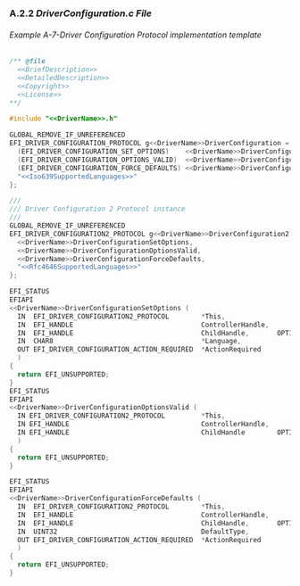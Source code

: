 <!--- @file
  A.2.2 _DriverConfiguration.c File_

  Copyright (c) 2012-2018, Intel Corporation. All rights reserved.<BR>

  Redistribution and use in source (original document form) and 'compiled'
  forms (converted to PDF, epub, HTML and other formats) with or without
  modification, are permitted provided that the following conditions are met:

  1) Redistributions of source code (original document form) must retain the
     above copyright notice, this list of conditions and the following
     disclaimer as the first lines of this file unmodified.

  2) Redistributions in compiled form (transformed to other DTDs, converted to
     PDF, epub, HTML and other formats) must reproduce the above copyright
     notice, this list of conditions and the following disclaimer in the
     documentation and/or other materials provided with the distribution.

  THIS DOCUMENTATION IS PROVIDED BY TIANOCORE PROJECT "AS IS" AND ANY EXPRESS OR
  IMPLIED WARRANTIES, INCLUDING, BUT NOT LIMITED TO, THE IMPLIED WARRANTIES OF
  MERCHANTABILITY AND FITNESS FOR A PARTICULAR PURPOSE ARE DISCLAIMED. IN NO
  EVENT SHALL TIANOCORE PROJECT  BE LIABLE FOR ANY DIRECT, INDIRECT, INCIDENTAL,
  SPECIAL, EXEMPLARY, OR CONSEQUENTIAL DAMAGES (INCLUDING, BUT NOT LIMITED TO,
  PROCUREMENT OF SUBSTITUTE GOODS OR SERVICES; LOSS OF USE, DATA, OR PROFITS;
  OR BUSINESS INTERRUPTION) HOWEVER CAUSED AND ON ANY THEORY OF LIABILITY,
  WHETHER IN CONTRACT, STRICT LIABILITY, OR TORT (INCLUDING NEGLIGENCE OR
  OTHERWISE) ARISING IN ANY WAY OUT OF THE USE OF THIS DOCUMENTATION, EVEN IF
  ADVISED OF THE POSSIBILITY OF SUCH DAMAGE.

-->

### A.2.2 _DriverConfiguration.c File_

###### Example A-7-Driver Configuration Protocol implementation template

```c
/** @file
  <<BriefDescription>>
  <<DetailedDescription>>
  <<Copyright>>
  <<License>>
**/

#include "<<DriverName>>.h"

GLOBAL_REMOVE_IF_UNREFERENCED
EFI_DRIVER_CONFIGURATION_PROTOCOL g<<DriverName>>DriverConfiguration = {
  (EFI_DRIVER_CONFIGURATION_SET_OPTIONS)    <<DriverName>>DriverConfigurationSetOptions,
  (EFI_DRIVER_CONFIGURATION_OPTIONS_VALID)  <<DriverName>>DriverConfigurationOptionsValid,
  (EFI_DRIVER_CONFIGURATION_FORCE_DEFAULTS) <<DriverName>>DriverConfigurationForceDefaults,
  "<<Iso639SupportedLanguages>>"
};

///
/// Driver Configuration 2 Protocol instance
///
GLOBAL_REMOVE_IF_UNREFERENCED
EFI_DRIVER_CONFIGURATION2_PROTOCOL g<<DriverName>>DriverConfiguration2 = {
  <<DriverName>>DriverConfigurationSetOptions,
  <<DriverName>>DriverConfigurationOptionsValid,
  <<DriverName>>DriverConfigurationForceDefaults,
  "<<Rfc4646SupportedLanguages>>"
};

EFI_STATUS
EFIAPI
<<DriverName>>DriverConfigurationSetOptions (
  IN  EFI_DRIVER_CONFIGURATION2_PROTOCOL        *This,
  IN  EFI_HANDLE                                ControllerHandle,
  IN  EFI_HANDLE                                ChildHandle,       OPTIONAL
  IN  CHAR8                                     *Language,
  OUT EFI_DRIVER_CONFIGURATION_ACTION_REQUIRED  *ActionRequired
  )
{
  return EFI_UNSUPPORTED;
}
EFI_STATUS
EFIAPI
<<DriverName>>DriverConfigurationOptionsValid (
  IN EFI_DRIVER_CONFIGURATION2_PROTOCOL         *This,
  IN EFI_HANDLE                                 ControllerHandle,
  IN EFI_HANDLE                                 ChildHandle        OPTIONAL
  )
{
  return EFI_UNSUPPORTED;
}

EFI_STATUS
EFIAPI
<<DriverName>>DriverConfigurationForceDefaults (
  IN  EFI_DRIVER_CONFIGURATION2_PROTOCOL        *This,
  IN  EFI_HANDLE                                ControllerHandle,
  IN  EFI_HANDLE                                ChildHandle,       OPTIONAL
  IN  UINT32                                    DefaultType,
  OUT EFI_DRIVER_CONFIGURATION_ACTION_REQUIRED  *ActionRequired
  )
{
  return EFI_UNSUPPORTED;
}
```
